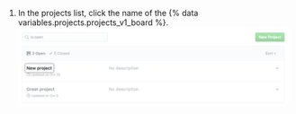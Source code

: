 1. In the projects list, click the name of the {% data variables.projects.projects_v1_board %}. ![选择项目](/assets/images/help/projects/select-project.png)
